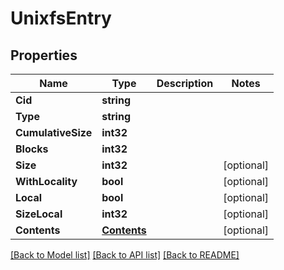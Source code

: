 # UnixfsEntry

## Properties
Name | Type | Description | Notes
------------ | ------------- | ------------- | -------------
**Cid** | **string** |  | 
**Type** | **string** |  | 
**CumulativeSize** | **int32** |  | 
**Blocks** | **int32** |  | 
**Size** | **int32** |  | [optional] 
**WithLocality** | **bool** |  | [optional] 
**Local** | **bool** |  | [optional] 
**SizeLocal** | **int32** |  | [optional] 
**Contents** | [**Contents**](contents.md) |  | [optional] 

[[Back to Model list]](../README.md#documentation-for-models) [[Back to API list]](../README.md#documentation-for-api-endpoints) [[Back to README]](../README.md)



